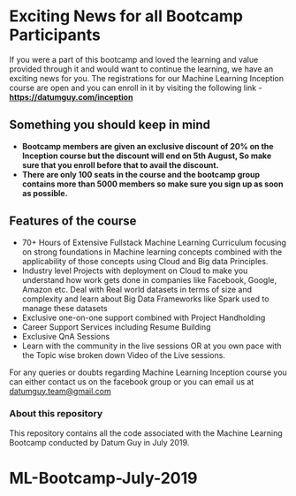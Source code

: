 # Exciting News for all Bootcamp Participants

If you were a part of this bootcamp and loved the learning and value provided through it and would want to continue the learning, 
we have an exciting news for you. The registrations for our Machine Learning Inception course are open and you can enroll in it by 
visiting the following link - **https://datumguy.com/inception**

## Something you should keep in mind

- **Bootcamp members are given an exclusive discount of 20% on the Inception course but the discount will end on 5th August, So make sure that you enroll before that to avail the discount.**
- **There are only 100 seats in the course and the bootcamp group contains more than 5000 members so make sure you sign up as soon as possible.**

## Features of the course

- 70+ Hours of Extensive Fullstack Machine Learning Curriculum focusing on strong foundations in Machine learning concepts combined with 
the applicability of those concepts using Cloud and Big data Principles.
- Industry level Projects with deployment on Cloud to make you understand how work gets done in companies like Facebook, Google, Amazon etc. Deal with Real world datasets in terms of size and complexity and learn about Big Data Frameworks like Spark used to manage these datasets 
- Exclusive one-on-one support combined with Project Handholding
- Career Support Services including Resume Building
- Exclusive QnA Sessions
- Learn with the community in the live sessions OR at you own pace with the Topic wise broken down Video of the Live sessions.

For any queries or doubts regarding Machine Learning Inception course you can either contact us on the facebook group or you can 
email us at datumguy.team@gmail.com


### About this repository 

This repository contains all the code associated with the Machine Learning Bootcamp conducted by Datum Guy in July 2019.
# ML-Bootcamp-July-2019
